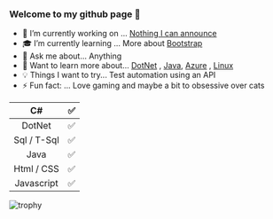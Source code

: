 ### Welcome to my github page 🖖 


- 🔭 I’m currently working on ... [Nothing I can announce]() 
- 🎓 I’m currently learning ... More about [Bootstrap](https://getbootstrap.com/) 
- 💬 Ask me about... Anything
- 📖 Want to learn more about... [DotNet](https://dotnet.microsoft.com/) , [Java](https://docs.oracle.com/en/java/), [Azure](https://azure.microsoft.com/en-us/) , [Linux](https://www.kernel.org/doc/html/latest/)
- 💡 Things I want to try... Test automation using an API
- ⚡ Fun fact: ... Love gaming and maybe a bit to obsessive over cats

| C#                   | :white_check_mark:    |                            
|:--------------------:|:---------------------:|            
| DotNet               | :white_check_mark:    |            
| Sql / T-Sql          | :white_check_mark:    |
| Java                 | :white_check_mark:    |             
| Html / CSS           | :white_check_mark:    |                                           
| Javascript           | :white_check_mark:    |

![trophy](https://github-profile-trophy.vercel.app/?username=carpenteri1&theme=monokai&title=Issues,Commit,PullRequest,Repositories)
